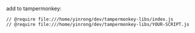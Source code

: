 
add to tampermonkey:

```
// @require file:///home/yinrong/dev/tampermonkey-libs/index.js
// @require file:///home/yinrong/dev/tampermonkey-libs/YOUR-SCRIPT.js
```